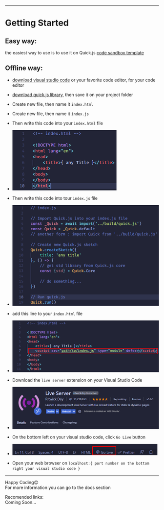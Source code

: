 ___


# **Getting Started**

## **Easy way:**

the easiest way to use is to use it on Quick.js [code sandbox template](https://codesandbox.io/s/quickjs-template-2k95c)

## **Offline way:**

- [download visual studio code](https://code.visualstudio.com/download) or your favorite code editor, for your code editor

- [download quick.js library](https://github.com/KucingKode/quick.js/releases/download/v2.0.0-alpha/quick.js), then save it on your project folder

- Create new file, then name it `index.html`

- Create new file, then name it `index.js`

- Then write this code into your `index.html` file

- ![html template](./assets/html1.png)  

- Then write this code into tour `index.js` file

- ![js template](./assets/js.png)  

- add this line to your `index.html` file

- ![link js in html](./assets/html2.png)

- Download the `live server` extension on your Visual Studio Code

- ![live server icon](https://github.com/KucingKode/quick.js/raw/main/assets/liveServer.png)

- On the bottom left on your visual studio code, click `Go Live` button

- ![go live button](https://github.com/KucingKode/quick.js/raw/main/assets/goLive.png)

- Open your web browser on `localhost:{ port number on the bottom right your visual studio code }`

___

Happy Coding😍  
For more information you can go to the <a class="docsBtn">docs</a> section

Recomended links:  
Coming Soon...
